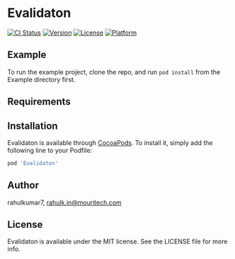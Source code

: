 # Evalidaton

[![CI Status](https://img.shields.io/travis/rahulkumar7/Evalidaton.svg?style=flat)](https://travis-ci.org/rahulkumar7/Evalidaton)
[![Version](https://img.shields.io/cocoapods/v/Evalidaton.svg?style=flat)](https://cocoapods.org/pods/Evalidaton)
[![License](https://img.shields.io/cocoapods/l/Evalidaton.svg?style=flat)](https://cocoapods.org/pods/Evalidaton)
[![Platform](https://img.shields.io/cocoapods/p/Evalidaton.svg?style=flat)](https://cocoapods.org/pods/Evalidaton)

## Example

To run the example project, clone the repo, and run `pod install` from the Example directory first.

## Requirements

## Installation

Evalidaton is available through [CocoaPods](https://cocoapods.org). To install
it, simply add the following line to your Podfile:

```ruby
pod 'Evalidaton'
```

## Author

rahulkumar7, rahulk.in@mouritech.com

## License

Evalidaton is available under the MIT license. See the LICENSE file for more info.
